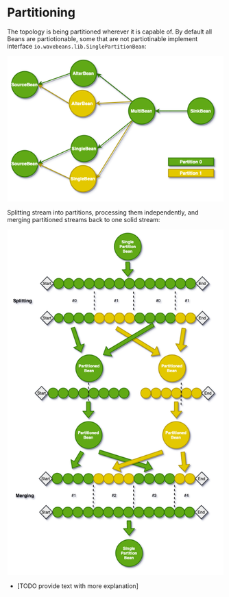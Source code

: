 Partitioning
=======

<!-- START doctoc generated TOC please keep comment here to allow auto update -->
<!-- DON'T EDIT THIS SECTION, INSTEAD RE-RUN doctoc TO UPDATE -->
<!-- END doctoc generated TOC please keep comment here to allow auto update -->

The topology is being partitioned wherever it is capable of. By default all Beans are partiotionable, some that are not partiotinable implement interface `io.wavebeans.lib.SinglePartitionBean`:

![Partitioning Topology][partitioning-topology]

Splitting stream into partitions, processing them independently, and merging partitioned streams back to one solid stream:

![Partitioning the stream][partitioning-stream]

* [TODO provide text with more explanation]

[partitioning-topology]: assets/partitioning-topology.png "Partitioning Topology"
[partitioning-stream]: assets/partitioning-stream.png "Partitioning the stream"

